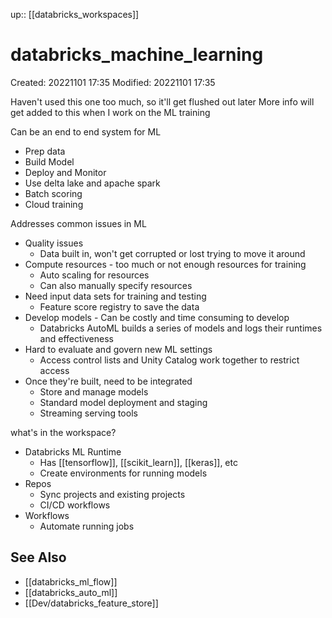 up:: [[databricks_workspaces]]

# databricks_machine_learning

Created: 20221101 17:35
Modified: 20221101 17:35

Haven't used this one too much, so it'll get flushed out later
More info will get added to this when I work on the ML training

Can be an end to end system for ML
- Prep data
- Build Model
- Deploy and Monitor
- Use delta lake and apache spark
- Batch scoring
- Cloud training

Addresses common issues in ML
- Quality issues
	- Data built in, won't get corrupted or lost trying to move it around
- Compute resources - too much or not enough resources for training
	- Auto scaling for resources
	- Can also manually specify resources
- Need input data sets for training and testing
	- Feature score registry to save the data
- Develop models - Can be costly and time consuming to develop
	- Databricks AutoML builds a series of models and logs their runtimes and effectiveness
- Hard to evaluate and govern new ML settings
	- Access control lists and Unity Catalog work together to restrict access
- Once they're built, need to be integrated
	- Store and manage models
	- Standard model deployment and staging
	- Streaming serving tools

what's in the workspace?
- Databricks ML Runtime
	- Has [[tensorflow]], [[scikit_learn]], [[keras]], etc
	- Create environments for running models
- Repos
	- Sync projects and existing projects
	- CI/CD workflows
- Workflows
	- Automate running jobs

## See Also

- [[databricks_ml_flow]]
- [[databricks_auto_ml]]
- [[Dev/databricks_feature_store]]
